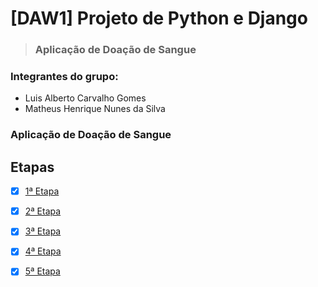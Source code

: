 # [DAW1] Projeto de Python e Django
> ### Aplicação de Doação de Sangue

### Integrantes do grupo:
* Luis Alberto Carvalho Gomes
* Matheus Henrique Nunes da Silva

### Aplicação de Doação de Sangue


## Etapas
- [x] [1ª Etapa](https://github.com/matheeushns/-DAW1-Projeto-Python-Django/blob/5e2a85d27bdcc238be082398ea225cfc2766f271/1a%20Etapa/1a%20Etapa.md)

- [x] [2ª Etapa](https://github.com/matheeushns/-DAW1-Projeto-Python-Django/blob/5e2a85d27bdcc238be082398ea225cfc2766f271/1a%20Etapa/2aEtapa.md)

- [x] [3ª Etapa](https://github.com/matheeushns/-DAW1-Projeto-Python-Django/blob/5e2a85d27bdcc238be082398ea225cfc2766f271/1a%20Etapa/3aEtapa.md)

- [x] [4ª Etapa](https://github.com/matheeushns/-DAW1-Projeto-Python-Django/blob/5e2a85d27bdcc238be082398ea225cfc2766f271/1a%20Etapa/4aEtapa.md)

- [x] [5ª Etapa](https://github.com/matheeushns/-DAW1-Projeto-Python-Django/blob/b0c6f6caa114c8f7349fc2ddfb523fe92427b48e/1a%20Etapa/5aEtapa.md)
